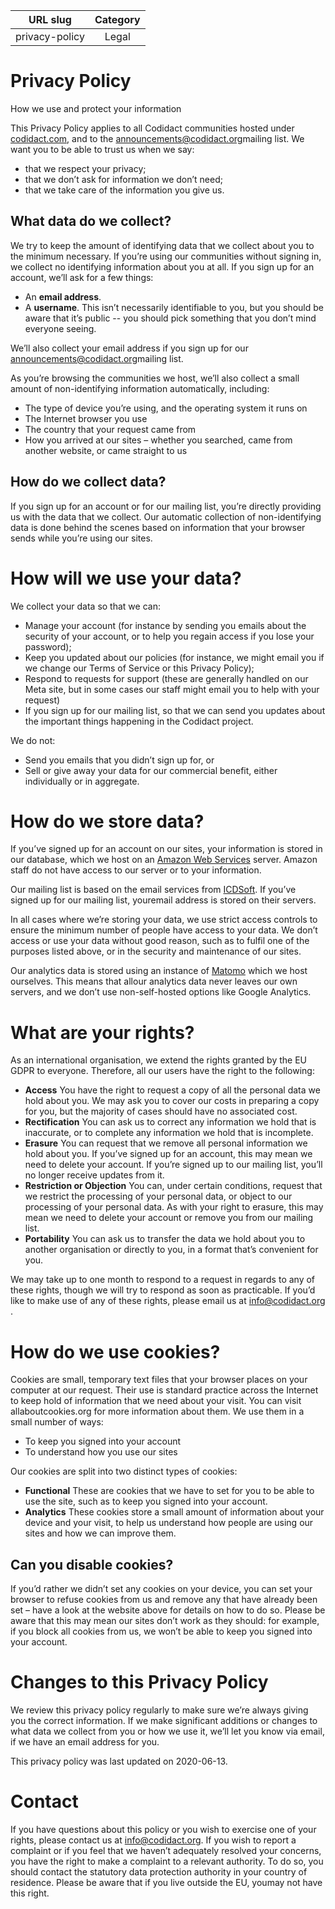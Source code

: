 | URL slug | Category |
|:--------:|:--------:|
| privacy-policy | Legal |

# Privacy Policy

<p class="is-lead">How we use and protect your information</p>

This Privacy Policy applies to all Codidact communities hosted under [codidact.com​](https://codidact.com), and to the <announcements@codidact.org>​ mailing list. We want you to be able to trust us when we say:

* that we respect your privacy;
* that we don’t ask for information we don’t need;
* that we take care of the information you give us.

## What data do we collect?
We try to keep the amount of identifying data that we collect about you to the minimum necessary. If you’re using our communities without signing in, we collect no identifying information about you at all. If you sign up for an account, we’ll ask for a few things:

* An **email address​**.
* A ​**username**​. This isn’t necessarily identifiable to you, but you should be aware that it’s public -- you should pick something that you don’t mind everyone seeing.

We’ll also collect your email address if you sign up for our ​announcements@codidact.org​ mailing list.

As you’re browsing the communities we host, we’ll also collect a small amount of non-identifying information automatically, including:

* The type of device you’re using, and the operating system it runs on
* The Internet browser you use
* The country that your request came from
* How you arrived at our sites – whether you searched, came from another website, or came straight to us

## How do we collect data?

If you sign up for an account or for our mailing list, you’re directly providing us with the data that we collect. Our automatic collection of non-identifying data is done behind the scenes based on information that your browser sends while you’re using our sites.

# How will we use your data?

We collect your data so that we can:

* Manage your account (for instance by sending you emails about the security of your account, or to help you regain access if you lose your password);
* Keep you updated about our policies (for instance, we might email you if we change our Terms of Service or this Privacy Policy);
* Respond to requests for support (these are generally handled on our Meta site, but in some cases our staff might email you to help with your request)
* If you sign up for our mailing list, so that we can send you updates about the important things happening in the Codidact project.

We do not:

* Send you emails that you didn’t sign up for, or
* Sell or give away your data for our commercial benefit, either individually or in aggregate.

# How do we store data?

If you’ve signed up for an account on our sites, your information is stored in our database, which we host on an ​[Amazon Web Services](https://aws.amazon.com)​ server. Amazon staff do not have access to our server or to your information.

Our mailing list is based on the email services from ​[ICDSoft](https://www.icdsoft.com/)​. If you’ve signed up for our mailing list, youremail address is stored on their servers.

In all cases where we’re storing your data, we use strict access controls to ensure the minimum number of people have access to your data. We don’t access or use your data without good reason, such as to fulfil one of the purposes listed above, or in the security and maintenance of our sites.

Our analytics data is stored using an instance of [​Matomo​](https://matomo.org/) which we host ourselves. This means that allour analytics data never leaves our own servers, and we don’t use non-self-hosted options like Google Analytics.

# What are your rights?

As an international organisation, we extend the rights granted by the EU GDPR to everyone. Therefore, all our users have the right to the following:

* **Access**
     You have the right to request a copy of all the personal data we hold about you. We may ask you to cover our costs in preparing a copy for you, but the majority of cases should have no associated cost.
* **Rectification**
     You can ask us to correct any information we hold that is inaccurate, or to complete any information we hold that is incomplete.
* **Erasure**
     You can request that we remove all personal information we hold about you. If you’ve signed up for an account, this may mean we need to delete your account. If you’re signed up to our mailing list, you’ll no longer receive updates from it.
* **Restriction or Objection**
     You can, under certain conditions, request that we restrict the processing of your personal data, or object to our processing of your personal data. As with your right to erasure, this may mean we need to delete your account or remove you from our mailing list.
* **Portability**
     You can ask us to transfer the data we hold about you to another organisation or directly to you, in a format that’s convenient for you.

We may take up to one month to respond to a request in regards to any of these rights, though we will try to respond as soon as practicable. If you’d like to make use of any of these rights, please email us at info@codidact.org​.

# How do we use cookies?

Cookies are small, temporary text files that your browser places on your computer at our request. Their use is standard practice across the Internet to keep hold of information that we need about your visit. You can visit ​allaboutcookies.org​ for more information about them. We use them in a small number of ways:

* To keep you signed into your account
* To understand how you use our sites

Our cookies are split into two distinct types of cookies:

* **Functional**
    These are cookies that we have to set for you to be able to use the site, such as to keep you signed into your account.
* **Analytics**
    These cookies store a small amount of information about your device and your visit, to help us understand how people are using our sites and how we can improve them.

## Can you disable cookies?

If you’d rather we didn’t set any cookies on your device, you can set your browser to refuse cookies from us and remove any that have already been set – have a look at the website above for details on how to do so. Please be aware that this may mean our sites don’t work as they should: for example, if you block all cookies from us, we won’t be able to keep you signed into your account.

# Changes to this Privacy Policy

We review this privacy policy regularly to make sure we’re always giving you the correct information. If we make significant additions or changes to what data we collect from you or how we use it, we’ll let you know via email, if we have an email address for you.

This privacy policy was last updated on 2020-06-13.

# Contact

If you have questions about this policy or you wish to exercise one of your rights, please contact us at info@codidact.org​. If you wish to report a complaint or if you feel that we haven’t adequately resolved your concerns, you have the right to make a complaint to a relevant authority. To do so, you should contact the statutory data protection authority in your country of residence. Please be aware that if you live outside the EU, youmay not have this right.
